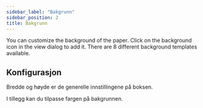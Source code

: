 ```yaml
---
sidebar_label: "Bakgrunn"
sidebar_position: 2
title: Bakgrunn
---
```


You can customize the background of the paper. Click on the background icon in the view dialog to add it. There are 8 different background templates available.

## Konfigurasjon

Bredde og høyde er de generelle innstillingene på boksen.

I tillegg kan du tilpasse fargen på bakgrunnen.

